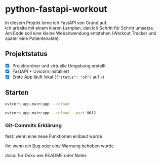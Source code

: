 # python-fastapi-workout

In diesem Projekt lerne ich FastAPI von Grund auf.  
Ich arbeite mit einem klaren Lernplan, den ich Schritt für Schritt umsetze.  
Am Ende soll eine kleine Webanwendung entstehen (Workout Tracker und später eine Patientenakte).

## Projektstatus
- [x] Projektordner und virtuelle Umgebung erstellt
- [x] FastAPI + Uvicorn installiert
- [x] Erste App läuft lokal (`{"status": "ok"}` auf `/`)

## Starten
```bash
uvicorn app.main:app --reload
```
```bash
uvicorn app.main:app --reload --port 8012
```

### Git-Commits Erklärung
feat: wenn eine neue Funktionen einbaut wurde

fix: wenn ein Bug oder eine Warnung behoben wurde

docs: für Doku wie README oder Notes